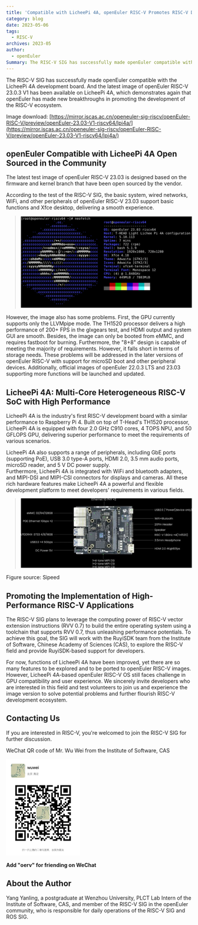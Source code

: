 ```yaml
---
title: 'Compatible with LicheePi 4A, openEuler RISC-V Promotes RISC-V Development'
category: blog
date: 2023-05-06
tags:
  - RISC-V
archives: 2023-05
author:
  - openEuler
Summary: The RISC-V SIG has successfully made openEuler compatible with the LicheePi 4A development board.
---
```



The RISC-V SIG has successfully made openEuler compatible with the LicheePi 4A development board. And the latest image of openEuler RISC-V 23.0.3 V1 has been available on LicheePi 4A, which demonstrates again that openEuler has made new breakthroughs in promoting the development of the RISC-V ecosystem.  

Image download: [https://mirror.iscas.ac.cn/openeuler-sig-riscv/openEuler-RISC-V/preview/openEuler-23.03-V1-riscv64/lpi4a/](https://mirror.iscas.ac.cn/openeuler-sig-riscv/openEuler-RISC-V/preview/openEuler-23.03-V1-riscv64/lpi4a/)

## openEuler Compatible with LicheePi 4A Open Sourced in the Community

The latest test image of openEuler RISC-V 23.03 is designed based on the firmware and kernel branch that have been open sourced by the vendor.  

According to the test of the RISC-V SIG, the basic system, wired networks, WiFi, and other peripherals of openEuler RISC-V 23.03 support basic functions and Xfce desktop, delivering a smooth experience.  

>![](./media/image1.png)

However, the image also has some problems. First, the GPU currently supports only  the LLVMpipe mode. The TH1520 processor delivers a high performance of 200+ FPS in the glxgears test, and HDMI output and system GUI are smooth. Besides, the image can only be booted from eMMC, and requires fastboot for burning. Furthermore, the "8+8" design is capable of meeting the majority of requirements. However, it falls short in terms of storage needs. These problems will be addressed in the later versions of openEuler RISC-V with support for microSD boot and other peripheral devices. Additionally, official images of openEuler 22.0.3 LTS and 23.03 supporting more functions will be launched and updated.  


## LicheePi 4A: Multi-Core Heterogeneous RISC-V SoC with High Performance

LicheePi 4A is the industry's first RISC-V development board with a similar performance to Raspberry Pi 4. Built on top of T-Head's TH1520 processor, LicheePi 4A is equipped with four 2.0 GHz C910 cores, 4 TOPS NPU, and 50 GFLOPS GPU, delivering superior performance to meet the requirements of various scenarios.  

LicheePi 4A also supports a range of peripherals, including GbE ports (supporting PoE), USB 3.0 type-A ports, HDMI 2.0, 3.5 mm audio ports, microSD reader, and 5 V DC power supply.  
Furthermore, LicheePi 4A is integrated with WiFi and bluetooth adapters, and MIPI-DSI and MIPI-CSI connectors for displays and cameras. All these rich hardware features make LicheePi 4A a powerful and flexible development platform to meet developers' requirements in various fields.

>![](./media/image2.jpeg)

Figure source: Sipeed

## Promoting the Implementation of High-Performance RISC-V Applications

The RISC-V SIG plans to leverage the computing power of RISC-V vector extension instructions (RVV 0.7) to build the entire operating system using a toolchain that supports RVV 0.7, thus unleashing performance potentials. To achieve this goal, the SIG will work with the RuyiSDK team from the Institute of Software, Chinese Academy of Sciences (CAS), to explore the RISC-V field and provide RuyiSDK-based support for developers.  

For now, functions of LicheePi 4A have been improved, yet there are so many features to be explored and to be ported to openEuler RISC-V images. However, LicheePi 4A-based openEuler RISC-V OS still faces challenge in GPU compatibility and user experience. We sincerely invite developers who are interested in this field and test volunteers to join us and experience the image version to solve potential problems and further flourish RISC-V development ecosystem.

## Contacting Us

If you are interested in RISC-V, you're welcomed to join the RISC-V SIG for further discussion.

WeChat QR code of Mr. Wu Wei from the Institute of Software, CAS

<img src="./media/image3.png" width="200" >

**Add "oerv" for friending on WeChat**

## About the Author

Yang Yanling, a postgraduate at Wenzhou University, PLCT Lab Intern of the Institute of Software, CAS, and member of the RISC-V SIG in the openEuler community, who is responsible for daily operations of the RISC-V SIG and ROS SIG.
